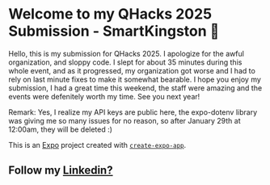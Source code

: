 # Welcome to my QHacks 2025 Submission - SmartKingston 👋

Hello, this is my submission for QHacks 2025. I apologize for the awful organization, and sloppy code.
I slept for about 35 minutes during this whole event, and as it progressed, my organization got worse and I had to rely on last minute fixes to make it somewhat bearable. I hope you enjoy my submission, I had a great time this weekend, the staff were amazing and the events were defenitely worth my time. See you next year!

Remark: Yes, I realize my API keys are public here, the expo-dotenv library was giving me so many issues for no reason, so after January 29th at 12:00am, they will be deleted :)


This is an [Expo](https://expo.dev) project created with [`create-expo-app`](https://www.npmjs.com/package/create-expo-app).


## Follow my [Linkedin?](https://www.linkedin.com/in/7shep)
